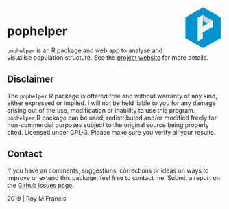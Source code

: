 <img src="man/figures/hexagon-128.png" align="right" width="96" height="96">

# pophelper

`pophelper` is an R package and web app to analyse and visualise population structure. See the [project website](http://royfrancis.github.io/pophelper/articles/index.html) for more details.

## Disclaimer

The `pophelper` R package is offered free and without warranty of any kind, either expressed or implied. I will not be held liable to you for any damage arising out of the use, modification or inability to use this program. `pophelper` R package can be used, redistributed and/or modified freely for non-commercial purposes subject to the original source being properly cited. Licensed under GPL-3. Please make sure you verify all your results.  

## Contact

If you have an comments, suggestions, corrections or ideas on ways to improve or extend this package, feel free to contact me. Submit a report on the [Github issues page](https://github.com/royfrancis/pophelper/issues).  

2019 | Roy M Francis  
